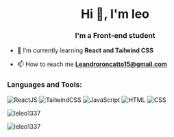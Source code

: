 <h1 align="center">Hi 👋, I'm leo</h1>
<h3 align="center">I'm a Front-end student</h3>


- 🌱 I’m currently learning **React and Tailwind CSS**

- 📫 How to reach me **Leandroroncatto15@gmail.com**

<h3 align="left">Languages and Tools:</h3>

![ReactJS](https://img.shields.io/badge/-React-20232A?style=flat&logo=react&logoColor=61DAFB)
![TailwindCSS](https://img.shields.io/badge/tailwindcss-0F172A?&logo=tailwindcss)
![JavaScript](https://img.shields.io/badge/-JavaScript-F7DF1E?style=flat&logo=javascript&logoColor=black)
![HTML](https://img.shields.io/badge/-HTML5-E34F26?style=flat&logo=html5&logoColor=white)
![CSS](https://img.shields.io/badge/-CSS3-1572B6?style=flat&logo=css3&logoColor=white)

<p><img align="center" src="https://github-readme-stats.vercel.app/api/top-langs?username=leleo1337&show_icons=true&locale=en&layout=compact" alt="leleo1337" /></p>

<p><img align="center" src="https://github-readme-streak-stats.herokuapp.com/?user=leleo1337&" alt="leleo1337" /></p>
